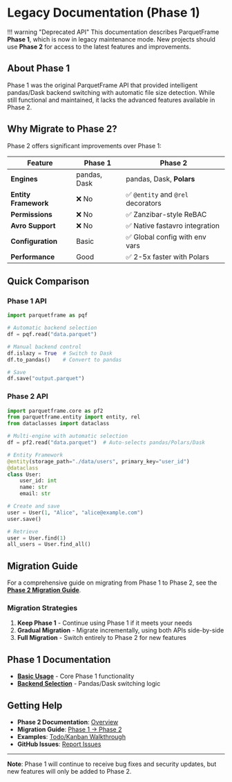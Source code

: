 # Legacy Documentation (Phase 1)

!!! warning "Deprecated API"
    This documentation describes ParquetFrame **Phase 1**, which is now in legacy maintenance mode. New projects should use **Phase 2** for access to the latest features and improvements.

## About Phase 1

Phase 1 was the original ParquetFrame API that provided intelligent pandas/Dask backend switching with automatic file size detection. While still functional and maintained, it lacks the advanced features available in Phase 2.

## Why Migrate to Phase 2?

Phase 2 offers significant improvements over Phase 1:

| Feature | Phase 1 | Phase 2 |
|---------|---------|---------|
| **Engines** | pandas, Dask | pandas, Dask, **Polars** |
| **Entity Framework** | ❌ No | ✅ `@entity` and `@rel` decorators |
| **Permissions** | ❌ No | ✅ Zanzibar-style ReBAC |
| **Avro Support** | ❌ No | ✅ Native fastavro integration |
| **Configuration** | Basic | ✅ Global config with env vars |
| **Performance** | Good | ✅ 2-5x faster with Polars |

## Quick Comparison

### Phase 1 API
```python
import parquetframe as pqf

# Automatic backend selection
df = pqf.read("data.parquet")

# Manual backend control
df.islazy = True  # Switch to Dask
df.to_pandas()    # Convert to pandas

# Save
df.save("output.parquet")
```

### Phase 2 API
```python
import parquetframe.core as pf2
from parquetframe.entity import entity, rel
from dataclasses import dataclass

# Multi-engine with automatic selection
df = pf2.read("data.parquet")  # Auto-selects pandas/Polars/Dask

# Entity Framework
@entity(storage_path="./data/users", primary_key="user_id")
@dataclass
class User:
    user_id: int
    name: str
    email: str

# Create and save
user = User(1, "Alice", "alice@example.com")
user.save()

# Retrieve
user = User.find(1)
all_users = User.find_all()
```

## Migration Guide

For a comprehensive guide on migrating from Phase 1 to Phase 2, see the **[Phase 2 Migration Guide](../legacy-migration/migration-guide.md)**.

### Migration Strategies

1. **Keep Phase 1** - Continue using Phase 1 if it meets your needs
2. **Gradual Migration** - Migrate incrementally, using both APIs side-by-side
3. **Full Migration** - Switch entirely to Phase 2 for new features

## Phase 1 Documentation

- **[Basic Usage](legacy-basic-usage.md)** - Core Phase 1 functionality
- **[Backend Selection](legacy-backends.md)** - Pandas/Dask switching logic

## Getting Help

- **Phase 2 Documentation**: [Overview](../phase2/README.md)
- **Migration Guide**: [Phase 1 → Phase 2](../legacy-migration/migration-guide.md)
- **Examples**: [Todo/Kanban Walkthrough](../documentation-examples/tutorials.md)
- **GitHub Issues**: [Report Issues](https://github.com/leechristophermurray/parquetframe/issues)

---

**Note**: Phase 1 will continue to receive bug fixes and security updates, but new features will only be added to Phase 2.
